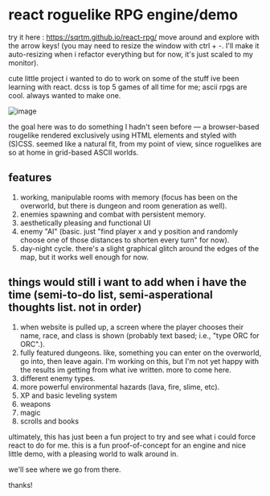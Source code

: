 # react roguelike RPG engine/demo

try it here : https://sqrtm.github.io/react-rpg/
move around and explore with the arrow keys! (you may need to resize the window with ctrl + -. I'll make it auto-resizing when i refactor everything but for now, it's just scaled to my monitor).

cute little project i wanted to do to work on some of the stuff ive been learning with react. dcss is top 5 games of all time for me; ascii rpgs are cool. always wanted to make one.

![image](https://user-images.githubusercontent.com/79169638/199063378-068b5b0e-d213-4771-a456-9562cc922e02.png)

the goal here was to do something I hadn't seen before — a browser-based rougelike rendered exclusively using HTML elements and styled with (S)CSS. seemed like a natural fit, from my point of view, since roguelikes are so at home in grid-based ASCII worlds.

## features
1. working, manipulable rooms with memory (focus has been on the overworld, but there is dungeon and room generation as well).
2. enemies spawning and combat with persistent memory.
3. aesthetically pleasing and functional UI
2. enemy "AI" (basic. just "find player x and y position and randomly choose one of those distances to shorten every turn" for now).
5. day-night cycle. there's a slight graphical glitch around the edges of the map, but it works well enough for now.


## things would still i want to add when i have the time (semi-to-do list, semi-asperational thoughts list. not in order)
1. when website is pulled up, a screen where the player chooses their name, race, and class is shown (probably text based; i.e., "type ORC for ORC".).
1. fully featured dungeons. like, something you can enter on the overworld, go into, then leave again. I'm working on this, but I'm not yet happy with the results im getting from what ive written. more to come here.
2. different enemy types.
3. more powerful environmental hazards (lava, fire, slime, etc).
5. XP and basic leveling system
6. weapons
7. magic
8. scrolls and books

ultimately, this has just been a fun project to try and see what i could force react to do for me. this is a fun proof-of-concept for an engine and nice little demo, with a pleasing world to walk around in. 

we'll see where we go from there.

thanks!
